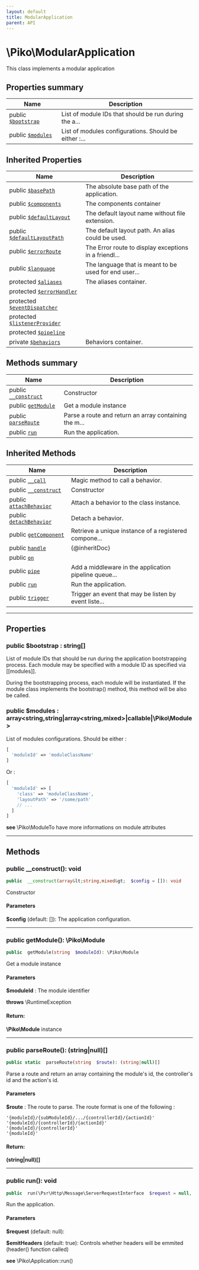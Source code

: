 ```yaml
---
layout: default
title: ModularApplication
parent: API
---
```




# \Piko\ModularApplication

This class implements a modular application








## Properties summary

| Name | Description |
|------|-------------|
| public [`$bootstrap`](#property_bootstrap) | List of module IDs that should be run during the a... |
| public [`$modules`](#property_modules) | List of modules configurations. Should be either :... |

## Inherited Properties

| Name | Description |
|------|-------------|
| public [`$basePath`](Application.md#property_basePath) | The absolute base path of the application.  |
| public [`$components`](Application.md#property_components) | The components container  |
| public [`$defaultLayout`](Application.md#property_defaultLayout) | The default layout name without file extension.  |
| public [`$defaultLayoutPath`](Application.md#property_defaultLayoutPath) | The default layout path. An alias could be used.  |
| public [`$errorRoute`](Application.md#property_errorRoute) | The Error route to display exceptions in a friendl... |
| public [`$language`](Application.md#property_language) | The language that is meant to be used for end user... |
| protected [`$aliases`](Application.md#property_aliases) | The aliases container.  |
| protected [`$errorHandler`](Application.md#property_errorHandler) |   |
| protected [`$eventDispatcher`](EventHandlerTrait.md#property_eventDispatcher) |   |
| protected [`$listenerProvider`](EventHandlerTrait.md#property_listenerProvider) |   |
| protected [`$pipeline`](Application.md#property_pipeline) |   |
| private [`$behaviors`](BehaviorTrait.md#property_behaviors) | Behaviors container.  |

## Methods summary

| Name | Description |
|------|-------------|
| public [`__construct`](#method___construct) | Constructor |
| public [`getModule`](#method_getModule) | Get a module instance  |
| public [`parseRoute`](#method_parseRoute) | Parse a route and return an array containing the m... |
| public [`run`](#method_run) | Run the application.  |

## Inherited Methods

| Name | Description |
|------|-------------|
| public [`__call`](/BehaviorTrait.md#method___call) | Magic method to call a behavior.  |
| public [`__construct`](/Application.md#method___construct) | Constructor |
| public [`attachBehavior`](/BehaviorTrait.md#method_attachBehavior) | Attach a behavior to the class instance.  |
| public [`detachBehavior`](/BehaviorTrait.md#method_detachBehavior) | Detach a behavior.  |
| public [`getComponent`](/Application.md#method_getComponent) | Retrieve a unique instance of a registered compone... |
| public [`handle`](/Application.md#method_handle) | {@inheritDoc}  |
| public [`on`](/EventHandlerTrait.md#method_on) |   |
| public [`pipe`](/Application.md#method_pipe) | Add a middleware in the application pipeline queue... |
| public [`run`](/Application.md#method_run) | Run the application.  |
| public [`trigger`](/EventHandlerTrait.md#method_trigger) | Trigger an event that may be listen by event liste... |

-----


## Properties


<a name="property_bootstrap"></a>
### public **$bootstrap** : string[]
List of module IDs that should be run during the application bootstrapping process.
Each module may be specified with a module ID as specified via [[modules]].

During the bootstrapping process, each module will be instantiated. If the module class
implements the bootstrap() method, this method will be also be called.





<a name="property_modules"></a>
### public **$modules** : array&lt;string,string|array&lt;string,mixed&gt;|callable|\Piko\Module&gt;
List of modules configurations.
Should be either :

```php
[
  'moduleId' => 'moduleClassName'
]
```

Or :

```php
[
  'moduleId' => [
    'class' => 'moduleClassName',
    'layoutPath' => '/some/path'
    // ...
  ]
]
```



**see**  \Piko\ModuleTo have more informations on module attributes


-----

## Methods




<a name="method___construct"></a>
### public **__construct()**: void

```php
public  __construct(array&lt;string,mixed&gt;  $config = []): void
```

Constructor



#### Parameters
**$config**  (default: []):
The application configuration.






-----



<a name="method_getModule"></a>
### public **getModule()**: \Piko\Module

```php
public  getModule(string  $moduleId): \Piko\Module
```

Get a module instance



#### Parameters
**$moduleId** :
The module identifier




**throws**  \RuntimeException



#### Return:
**\Piko\Module**
instance

-----



<a name="method_parseRoute"></a>
### public **parseRoute()**: (string|null)[]

```php
public static  parseRoute(string  $route): (string|null)[]
```

Parse a route and return an array containing the module's id, the controller's id and the action's id.



#### Parameters
**$route** :
The route to parse. The route format is one of the following :

```
'{moduleId}/{subModuleId}/.../{controllerId}/{actionId}'
'{moduleId}/{controllerId}/{actionId}'
'{moduleId}/{controllerId}'
'{moduleId}'
```






#### Return:
**(string|null)[]**


-----



<a name="method_run"></a>
### public **run()**: void

```php
public  run(\Psr\Http\Message\ServerRequestInterface  $request = null, bool  $emitHeaders = true): void
```

Run the application.



#### Parameters
**$request**  (default: null):


**$emitHeaders**  (default: true):
Controls whether headers will be emmited (header() function called)




**see**  \Piko\Application::run()



